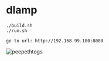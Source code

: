 # dlamp

```
./build.sh
./run.sh

go to url: http://192.168.99.100:8080
```


![peepethtogs](https://user-images.githubusercontent.com/2653167/39063909-c52613e4-4489-11e8-874b-50c71b24657d.gif)
